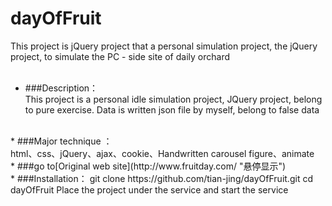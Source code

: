 # dayOfFruit
This project is jQuery project that a personal simulation project, the jQuery project, to simulate the PC - side site of daily orchard
<br>
<br>
* ###Description：<br>
This project is a personal idle simulation project, JQuery project, belong to pure exercise. Data is written json file by myself, belong to false data
<br>
* ###Major technique ：<br>
html、css、jQuery、ajax、cookie、Handwritten carousel figure、animate
<br>
* ###go to[Original web site](http://www.fruitday.com/ "悬停显示")
<br>
* ###Installation：
    git clone https://github.com/tian-jing/dayOfFruit.git
    cd dayOfFruit
    Place the project under the service and start the service
    
